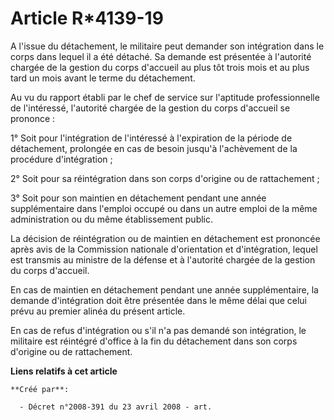 # Article R*4139-19

A l'issue du détachement, le militaire peut demander son intégration dans le corps dans lequel il a été détaché. Sa demande
est présentée à l'autorité chargée de la gestion du corps d'accueil au plus tôt trois mois et au plus tard un mois avant le
terme du détachement. 

Au vu du rapport établi par le chef de service sur l'aptitude professionnelle de l'intéressé, l'autorité chargée de la
gestion du corps d'accueil se prononce : 

1° Soit pour l'intégration de l'intéressé à l'expiration de la période de détachement, prolongée en cas de besoin jusqu'à
l'achèvement de la procédure d'intégration ; 

2° Soit pour sa réintégration dans son corps d'origine ou de rattachement ; 

3° Soit pour son maintien en détachement pendant une année supplémentaire dans l'emploi occupé ou dans un autre emploi de la
même administration ou du même établissement public. 

La décision de réintégration ou de maintien en détachement est prononcée après avis de la Commission nationale d'orientation
et d'intégration, lequel est transmis au ministre de la défense et à l'autorité chargée de la gestion du corps d'accueil. 

En cas de maintien en détachement pendant une année supplémentaire, la demande d'intégration doit être présentée dans le même
délai que celui prévu au premier alinéa du présent article. 

En cas de refus d'intégration ou s'il n'a pas demandé son intégration, le militaire est réintégré d'office à la fin du
détachement dans son corps d'origine ou de rattachement.

**Liens relatifs à cet article**

	**Créé par**:

	  - Décret n°2008-391 du 23 avril 2008 - art.
